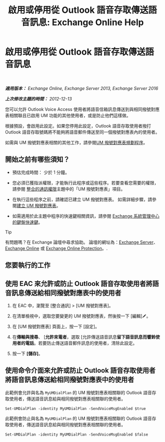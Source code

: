 ﻿---
title: '啟用或停用從 Outlook 語音存取傳送語音訊息: Exchange Online Help'
TOCTitle: 啟用或停用從 Outlook 語音存取傳送語音訊息
ms:assetid: 63544ae2-6a28-40b2-82fc-3df83e93ee56
ms:mtpsurl: https://technet.microsoft.com/zh-tw/library/Ee423546(v=EXCHG.150)
ms:contentKeyID: 52062328
ms.date: 05/23/2018
mtps_version: v=EXCHG.150
ms.translationtype: MT
---

# 啟用或停用從 Outlook 語音存取傳送語音訊息

 

_**適用版本：** Exchange Online, Exchange Server 2013, Exchange Server 2016_

_**上次修改主題的時間：** 2012-12-13_

您可以允許 Outlook Voice Access 使用者將語音信箱訊息傳送到與相同撥號對應表相關聯且已啟用 UM 功能的其他使用者，或是防止他們這樣做。

根據預設，會啟用此設定。如果您停用此設定，Outlook 語音存取使用者撥打 Outlook 語音存取號碼將不能夠將語音郵件傳送至同一個撥號對應表內的使用者。

如需與 UM 撥號對應表相關的其他工作，請參閱[UM 撥號對應表規劃程序](um-dial-plan-procedures-exchange-2013-help.md)。

## 開始之前有哪些須知？

  - 預估完成時間： 少於 1 分鐘。

  - 您必須已獲指派權限，才能執行此程序或這些程序。若要查看您需要的權限，請參閱 [整合的通訊權限](unified-messaging-permissions-exchange-2013-help.md)主題中的「UM 撥號對應表」項目。

  - 在執行這些程序之前，請確認已建立 UM 撥號對應表。 如需詳細步驟，請參閱[建立 UM 撥號對應表](create-a-um-dial-plan-exchange-2013-help.md)。

  - 如需適用於此主題中程序的快速鍵相關資訊，請參閱 [Exchange 系統管理中心的鍵盤快速鍵](keyboard-shortcuts-in-the-exchange-admin-center-exchange-online-protection-help.md)。


> [!TIP]  
> 有問題嗎？在 Exchange 論壇中尋求協助。 論壇的網址為：<a href="https://go.microsoft.com/fwlink/p/?linkid=60612">Exchange Server</a>、 <a href="https://go.microsoft.com/fwlink/p/?linkid=267542">Exchange Online</a> 或 <a href="https://go.microsoft.com/fwlink/p/?linkid=285351">Exchange Online Protection</a>。.




## 您要執行的工作

## 使用 EAC 來允許或防止 Outlook 語音存取使用者將語音訊息傳送給相同撥號對應表中的使用者

1.  在 EAC 中，瀏覽至 \[整合通訊\] \> \[UM 撥號對應表\]。

2.  在清單檢視中，選取您要變更的 UM 撥號對應表，然後按一下 \[編輯\]![編輯圖示](images/JJ218640.6f53ccb2-1f13-4c02-bea0-30690e6ea71d(EXCHG.150).gif "編輯圖示")。

3.  在 \[UM 撥號對應表\] 頁面上，按一下 \[設定\]。

4.  在**傳輸與搜尋**、 \[**允許來電者**，選取 \[允許傳送語音訊息**留下語音訊息而響鈴使用者的電話**。若要防止傳送語音郵件訊息的使用者，清除此設定。

5.  按一下 **\[儲存\]**。

## 使用命令介面來允許或防止 Outlook 語音存取使用者將語音訊息傳送給相同撥號對應表中的使用者

此範例會允許與名為 `MyUMDialPlan` 的 UM 撥號對應表相關聯的 Outlook 語音存取使用者，傳送語音訊息給與相同撥號對應表相關聯的使用者。

    Set-UMDialPlan -identity MyUMDialPlan -SendVoiceMsgEnabled $true

此範例會防止與名為 `MyUMDialPlan` 的 UM 撥號對應表相關聯的 Outlook 語音存取使用者，傳送語音訊息給與相同撥號對應表相關聯的使用者。

    Set-UMDialPlan -identity MyUMDialPlan -SendVoiceMsgEnabled $false

